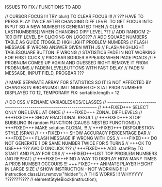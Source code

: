 ISSUES TO FIX / FUNCTIONS TO ADD




// CURSOR FOCUS  !!! TRY blur() TO CLEAR FOCUS !!!
// ??? HAVE TO PRESS PLAY TWICE AFTER CHANGING DIFF LEVEL TO GET FOCUS INTO INPUT SO A NEW NUMBER IS GENERATED THEN 
// CLEAR LASTNUMBERS[] WHEN CHANGING DIFF LEVEL ???
// ADD RANDOM 2-100 DIFF LEVEL BY CLICKING ON LOGO???
// ADD SQUARE NUMBERS TABLE AS GUIDE (TOGGLE) HIGHLIGHT PROBLEM NUMBERS
// FLASH MESSAGE IF WRONG ANSWER GIVEN WITH JS 
// FLASH/HIGHLIGHT TABLESQUARE BUTTON IF WRONG
// STATISTICS FADE IN NOT WORKING FOR FIRST CLICK
// PROGBAR BORDER APPEARS WHEN PAGE POADS
// IF PROBNUM COMES UP AGAIN AND GUESSED RIGHT REMOVE IT FROM PROBNUMS
// FADEIN LEVELBUTTONS WITH FAST DELAY
// FADEIN MESSAGE, INPUT FIELD, PROGBAR ???

// MAKE SEPARATE ARRAY FOR STATISTICS SO IT IS NOT AFFECTED BY CHANGES IN BROBNUMS
LIMIT NUMBER OF STAT PROB NUMBERS DISPLAYED TO 12, TEMPORARY FIX: sortable.length < 12

// DO CSS
// RENAME VARIABLES/IDS/CLASSES
// ------------------------------------------------------------------------
// +++FIXED+++ SELECT ONLY ONE LEVEL AT ONCE
// +++FIXED+++ ZONAL DIFF LEVELS
// +++FIXED+++ SHOW FRACTIONAL RESULT
//  +++FIXED+++   STOP BUBBLING IN random FUNCTION   (CAUSE: NESTED FUNCTIONS)
//  +++FIXED+++ MAKE solution GLOBAL !!!
//  +++FIXED+++ DISPQUESTION STYLE (SPAN)
// +++FIXED+++ SHOW ACCURACY PERCENTAGE BAR
// +++FIXED+++ FLASH MESSAGE IF WRONG WITH CSS
//  +++FIXED+++ DO NOT GENERATE 1 OR SAME NUMBER TWICE FOR 5 TURNS
// +++OK TO USE+++ ???  AVOID ONCLICK ???
// +++FIXED+++ ADD .startPlay TO START AND PLAY FOR CSS
// +++FIXED+++LIST TOP PROBLEM NUMBERS (NO REPEAT)
// +++FIXED+++FIND A WAY TO DISPLAY HOW MANY TIMES A PROB NUMBER OCCOURS !!! 
+++ FIXED+++ ANIMATE PLAYER HEIGHT IN LARGE SIZE
// SHOW INSTRUCTION - NOT WORKING !!!
  // instruction.classList.remove("hidden");
  // THIS WORKS !!! WHYYYYY ???????????
  // elementStyleBlock(instruction);
